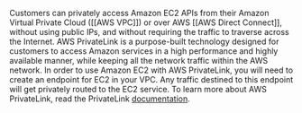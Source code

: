 Customers can privately access Amazon EC2 APIs from their Amazon Virtual Private Cloud ([[AWS VPC]]) or over AWS [[AWS Direct Connect]], without using public IPs, and without requiring the traffic to traverse across the Internet. AWS PrivateLink is a purpose-built technology designed for customers to access Amazon services in a high performance and highly available manner, while keeping all the network traffic within the AWS network. In order to use Amazon EC2 with AWS PrivateLink, you will need to create an endpoint for EC2 in your VPC. Any traffic destined to this endpoint will get privately routed to the EC2 service. To learn more about AWS PrivateLink, read the PrivateLink [documentation](http://docs.aws.amazon.com/AmazonVPC/latest/UserGuide/VPC_Introduction.html#what-is-privatelink).